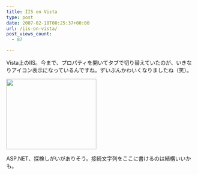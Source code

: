```yaml
---
title: IIS on Vista
type: post
date: 2007-02-10T00:25:37+00:00
url: /iis-on-vista/
post_views_count:
  - 87

---
```

Vista上のIIS。今まで、プロパティを開いてタブで切り替えていたのが、いきなりアイコン表示になっているんですね。ずいぶんかわいくなりましたね（笑）。

<a href="https://i1.wp.com/jqinglong.html.xdomain.jp/bimg/IISonVista_848C/image%7B0%7D%5B1%5D.png" atomicselection="true"><img style="border-right: 0px; border-top: 0px; border-left: 0px; border-bottom: 0px" height="188" src="https://i2.wp.com/jqinglong.html.xdomain.jp/bimg/IISonVista_848C/image%7B0%7D.png?resize=240%2C188" width="240" border="0" data-recalc-dims="1" /></a> 

ASP.NET、探検しがいがありそう。接続文字列をここに書けるのは結構いいかも。